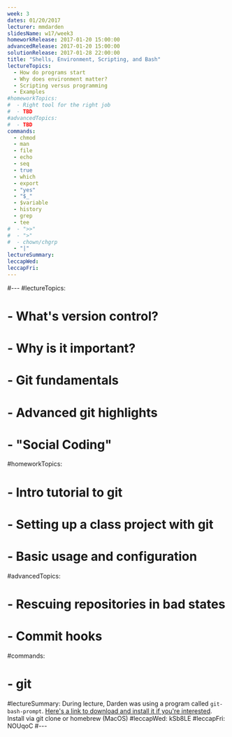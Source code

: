 ```yaml
---
week: 3
dates: 01/20/2017
lecturer: mmdarden
slidesName: w17/week3
homeworkRelease: 2017-01-20 15:00:00
advancedRelease: 2017-01-20 15:00:00
solutionRelease: 2017-01-28 22:00:00
title: "Shells, Environment, Scripting, and Bash"
lectureTopics:
  - How do programs start
  - Why does environment matter?
  - Scripting versus programming
  - Examples
#homeworkTopics:
#  - Right tool for the right job
#  - TBD
#advancedTopics:
#  - TBD
commands:
  - chmod
  - man
  - file
  - echo
  - seq
  - true
  - which
  - export
  - "yes"
  - "$_"
  - $variable
  - history
  - grep
  - tee
#  - ">>"
#  - ">"
#  - chown/chgrp
  - "|"
lectureSummary:
leccapWed:
leccapFri:
---
```

#---
#lectureTopics:
#  - What's version control?
#  - Why is it important?
#  - Git fundamentals
#  - Advanced git highlights
#  - "Social Coding"
#homeworkTopics:
#  - Intro tutorial to git
#  - Setting up a class project with git
#  - Basic usage and configuration
#advancedTopics:
#  - Rescuing repositories in bad states
#  - Commit hooks
#commands:
#  - git
#lectureSummary: During lecture, Darden was using a program called `git-bash-prompt`. [Here's a link to download and install it if you're interested](https://github.com/magicmonty/bash-git-prompt). Install via git clone or homebrew (MacOS)
#leccapWed: kSb8LE
#leccapFri: NOUqoC
#---
